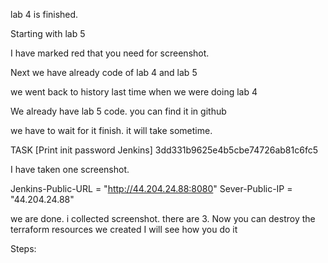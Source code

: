 lab 4 is finished.

Starting with lab 5

I have marked red that you need for screenshot.

Next we have already code of lab 4 and lab 5

we went back to history last time when we were doing lab 4

We already have lab 5 code. you can find it in github

we have to wait for it finish. it will take sometime.

TASK [Print init password Jenkins] 3dd331b9625e4b5cbe74726ab81c6fc5

I have taken one screenshot.

Jenkins-Public-URL = "http://44.204.24.88:8080"
Sever-Public-IP = "44.204.24.88"

we are done. i collected screenshot. there are 3. Now you can destroy the terraform resources we created
I will see how you do it


Steps: 